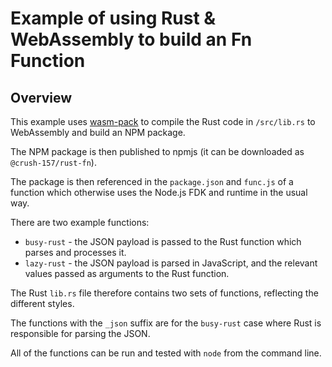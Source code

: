 # Example of using Rust & WebAssembly to build an Fn Function

## Overview

This example uses [wasm-pack](https://rustwasm.github.io/wasm-pack/) to compile the Rust code in `/src/lib.rs` to WebAssembly and build an NPM package.

The NPM package is then published to npmjs (it can be downloaded as `@crush-157/rust-fn`).

The package is then referenced in the `package.json` and `func.js` of a function which otherwise uses the Node.js FDK and runtime in the usual way.

There are two example functions:
- `busy-rust` - the JSON payload is passed to the Rust function which parses and processes it.
- `lazy-rust` - the JSON payload is parsed in JavaScript, and the relevant values passed as arguments to the Rust function. 

The Rust `lib.rs` file therefore contains two sets of functions, reflecting the different styles.

The functions with the `_json` suffix are for the `busy-rust` case where Rust is responsible for parsing the JSON.
 
All of the functions can be run and tested with `node` from the command line.
